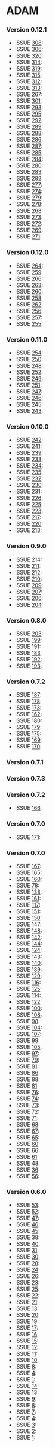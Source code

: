 # ADAM #

### Version 0.12.1 ###
* ISSUE [308](https://github.com/bigdatagenomics/adam/pull/308): 
* ISSUE [306](https://github.com/bigdatagenomics/adam/pull/306): 
* ISSUE [320](https://github.com/bigdatagenomics/adam/pull/320): 
* ISSUE [314](https://github.com/bigdatagenomics/adam/pull/314): 
* ISSUE [319](https://github.com/bigdatagenomics/adam/pull/319): 
* ISSUE [315](https://github.com/bigdatagenomics/adam/pull/315): 
* ISSUE [312](https://github.com/bigdatagenomics/adam/pull/312): 
* ISSUE [313](https://github.com/bigdatagenomics/adam/pull/313): 
* ISSUE [267](https://github.com/bigdatagenomics/adam/pull/267): 
* ISSUE [301](https://github.com/bigdatagenomics/adam/pull/301): 
* ISSUE [293](https://github.com/bigdatagenomics/adam/pull/293): 
* ISSUE [295](https://github.com/bigdatagenomics/adam/pull/295): 
* ISSUE [292](https://github.com/bigdatagenomics/adam/pull/292): 
* ISSUE [289](https://github.com/bigdatagenomics/adam/pull/289): 
* ISSUE [288](https://github.com/bigdatagenomics/adam/pull/288): 
* ISSUE [286](https://github.com/bigdatagenomics/adam/pull/286): 
* ISSUE [287](https://github.com/bigdatagenomics/adam/pull/287): 
* ISSUE [285](https://github.com/bigdatagenomics/adam/pull/285): 
* ISSUE [284](https://github.com/bigdatagenomics/adam/pull/284): 
* ISSUE [280](https://github.com/bigdatagenomics/adam/pull/280): 
* ISSUE [283](https://github.com/bigdatagenomics/adam/pull/283): 
* ISSUE [282](https://github.com/bigdatagenomics/adam/pull/282): 
* ISSUE [277](https://github.com/bigdatagenomics/adam/pull/277): 
* ISSUE [274](https://github.com/bigdatagenomics/adam/pull/274): 
* ISSUE [279](https://github.com/bigdatagenomics/adam/pull/279): 
* ISSUE [278](https://github.com/bigdatagenomics/adam/pull/278): 
* ISSUE [268](https://github.com/bigdatagenomics/adam/pull/268): 
* ISSUE [273](https://github.com/bigdatagenomics/adam/pull/273): 
* ISSUE [272](https://github.com/bigdatagenomics/adam/pull/272): 
* ISSUE [269](https://github.com/bigdatagenomics/adam/pull/269): 
* ISSUE [271](https://github.com/bigdatagenomics/adam/pull/271): 

### Version 0.12.0 ###
* ISSUE [264](https://github.com/bigdatagenomics/adam/pull/264): 
* ISSUE [259](https://github.com/bigdatagenomics/adam/pull/259): 
* ISSUE [266](https://github.com/bigdatagenomics/adam/pull/266): 
* ISSUE [263](https://github.com/bigdatagenomics/adam/pull/263): 
* ISSUE [260](https://github.com/bigdatagenomics/adam/pull/260): 
* ISSUE [258](https://github.com/bigdatagenomics/adam/pull/258): 
* ISSUE [262](https://github.com/bigdatagenomics/adam/pull/262): 
* ISSUE [256](https://github.com/bigdatagenomics/adam/pull/256): 
* ISSUE [257](https://github.com/bigdatagenomics/adam/pull/257): 
* ISSUE [255](https://github.com/bigdatagenomics/adam/pull/255): 

### Version 0.11.0 ###
* ISSUE [254](https://github.com/bigdatagenomics/adam/pull/254): 
* ISSUE [250](https://github.com/bigdatagenomics/adam/pull/250): 
* ISSUE [248](https://github.com/bigdatagenomics/adam/pull/248): 
* ISSUE [252](https://github.com/bigdatagenomics/adam/pull/252): 
* ISSUE [249](https://github.com/bigdatagenomics/adam/pull/249): 
* ISSUE [251](https://github.com/bigdatagenomics/adam/pull/251): 
* ISSUE [247](https://github.com/bigdatagenomics/adam/pull/247): 
* ISSUE [246](https://github.com/bigdatagenomics/adam/pull/246): 
* ISSUE [245](https://github.com/bigdatagenomics/adam/pull/245): 
* ISSUE [243](https://github.com/bigdatagenomics/adam/pull/243): 

### Version 0.10.0 ###
* ISSUE [242](https://github.com/bigdatagenomics/adam/pull/242): 
* ISSUE [241](https://github.com/bigdatagenomics/adam/pull/241): 
* ISSUE [239](https://github.com/bigdatagenomics/adam/pull/239): 
* ISSUE [233](https://github.com/bigdatagenomics/adam/pull/233): 
* ISSUE [234](https://github.com/bigdatagenomics/adam/pull/234): 
* ISSUE [235](https://github.com/bigdatagenomics/adam/pull/235): 
* ISSUE [232](https://github.com/bigdatagenomics/adam/pull/232): 
* ISSUE [230](https://github.com/bigdatagenomics/adam/pull/230): 
* ISSUE [231](https://github.com/bigdatagenomics/adam/pull/231): 
* ISSUE [226](https://github.com/bigdatagenomics/adam/pull/226): 
* ISSUE [225](https://github.com/bigdatagenomics/adam/pull/225): 
* ISSUE [223](https://github.com/bigdatagenomics/adam/pull/223): 
* ISSUE [217](https://github.com/bigdatagenomics/adam/pull/217): 
* ISSUE [220](https://github.com/bigdatagenomics/adam/pull/220): 
* ISSUE [213](https://github.com/bigdatagenomics/adam/pull/213): 

### Version 0.9.0 ###
* ISSUE [214](https://github.com/bigdatagenomics/adam/pull/214): 
* ISSUE [211](https://github.com/bigdatagenomics/adam/pull/211): 
* ISSUE [212](https://github.com/bigdatagenomics/adam/pull/212): 
* ISSUE [210](https://github.com/bigdatagenomics/adam/pull/210): 
* ISSUE [209](https://github.com/bigdatagenomics/adam/pull/209): 
* ISSUE [207](https://github.com/bigdatagenomics/adam/pull/207): 
* ISSUE [206](https://github.com/bigdatagenomics/adam/pull/206): 
* ISSUE [204](https://github.com/bigdatagenomics/adam/pull/204): 

### Version 0.8.0 ###
* ISSUE [203](https://github.com/bigdatagenomics/adam/pull/203): 
* ISSUE [199](https://github.com/bigdatagenomics/adam/pull/199): 
* ISSUE [191](https://github.com/bigdatagenomics/adam/pull/191): 
* ISSUE [183](https://github.com/bigdatagenomics/adam/pull/183): 
* ISSUE [192](https://github.com/bigdatagenomics/adam/pull/192): 
* ISSUE [193](https://github.com/bigdatagenomics/adam/pull/193): 

### Version 0.7.2 ###
* ISSUE [187](https://github.com/bigdatagenomics/adam/pull/187): 
* ISSUE [178](https://github.com/bigdatagenomics/adam/pull/178): 
* ISSUE [173](https://github.com/bigdatagenomics/adam/pull/173): 
* ISSUE [162](https://github.com/bigdatagenomics/adam/pull/162): 
* ISSUE [180](https://github.com/bigdatagenomics/adam/pull/180): 
* ISSUE [179](https://github.com/bigdatagenomics/adam/pull/179): 
* ISSUE [175](https://github.com/bigdatagenomics/adam/pull/175): 
* ISSUE [169](https://github.com/bigdatagenomics/adam/pull/169): 
* ISSUE [170](https://github.com/bigdatagenomics/adam/pull/170): 

### Version 0.7.1 ###

### Version 0.7.3 ###

### Version 0.7.2 ###
* ISSUE [166](https://github.com/bigdatagenomics/adam/pull/166): 

### Version 0.7.0 ###
* ISSUE [171](https://github.com/bigdatagenomics/adam/pull/171): 

### Version 0.7.0 ###
* ISSUE [167](https://github.com/bigdatagenomics/adam/pull/167): 
* ISSUE [165](https://github.com/bigdatagenomics/adam/pull/165): 
* ISSUE [160](https://github.com/bigdatagenomics/adam/pull/160): 
* ISSUE [78](https://github.com/bigdatagenomics/adam/pull/78): 
* ISSUE [138](https://github.com/bigdatagenomics/adam/pull/138): 
* ISSUE [161](https://github.com/bigdatagenomics/adam/pull/161): 
* ISSUE [117](https://github.com/bigdatagenomics/adam/pull/117): 
* ISSUE [151](https://github.com/bigdatagenomics/adam/pull/151): 
* ISSUE [150](https://github.com/bigdatagenomics/adam/pull/150): 
* ISSUE [147](https://github.com/bigdatagenomics/adam/pull/147): 
* ISSUE [148](https://github.com/bigdatagenomics/adam/pull/148): 
* ISSUE [142](https://github.com/bigdatagenomics/adam/pull/142): 
* ISSUE [144](https://github.com/bigdatagenomics/adam/pull/144): 
* ISSUE [124](https://github.com/bigdatagenomics/adam/pull/124): 
* ISSUE [143](https://github.com/bigdatagenomics/adam/pull/143): 
* ISSUE [140](https://github.com/bigdatagenomics/adam/pull/140): 
* ISSUE [139](https://github.com/bigdatagenomics/adam/pull/139): 
* ISSUE [129](https://github.com/bigdatagenomics/adam/pull/129): 
* ISSUE [116](https://github.com/bigdatagenomics/adam/pull/116): 
* ISSUE [125](https://github.com/bigdatagenomics/adam/pull/125): 
* ISSUE [114](https://github.com/bigdatagenomics/adam/pull/114): 
* ISSUE [122](https://github.com/bigdatagenomics/adam/pull/122): 
* ISSUE [100](https://github.com/bigdatagenomics/adam/pull/100): 
* ISSUE [108](https://github.com/bigdatagenomics/adam/pull/108): 
* ISSUE [98](https://github.com/bigdatagenomics/adam/pull/98): 
* ISSUE [104](https://github.com/bigdatagenomics/adam/pull/104): 
* ISSUE [107](https://github.com/bigdatagenomics/adam/pull/107): 
* ISSUE [99](https://github.com/bigdatagenomics/adam/pull/99): 
* ISSUE [105](https://github.com/bigdatagenomics/adam/pull/105): 
* ISSUE [97](https://github.com/bigdatagenomics/adam/pull/97): 
* ISSUE [79](https://github.com/bigdatagenomics/adam/pull/79): 
* ISSUE [91](https://github.com/bigdatagenomics/adam/pull/91): 
* ISSUE [86](https://github.com/bigdatagenomics/adam/pull/86): 
* ISSUE [88](https://github.com/bigdatagenomics/adam/pull/88): 
* ISSUE [81](https://github.com/bigdatagenomics/adam/pull/81): 
* ISSUE [76](https://github.com/bigdatagenomics/adam/pull/76): 
* ISSUE [74](https://github.com/bigdatagenomics/adam/pull/74): 
* ISSUE [73](https://github.com/bigdatagenomics/adam/pull/73): 
* ISSUE [72](https://github.com/bigdatagenomics/adam/pull/72): 
* ISSUE [71](https://github.com/bigdatagenomics/adam/pull/71): 
* ISSUE [68](https://github.com/bigdatagenomics/adam/pull/68): 
* ISSUE [67](https://github.com/bigdatagenomics/adam/pull/67): 
* ISSUE [65](https://github.com/bigdatagenomics/adam/pull/65): 
* ISSUE [60](https://github.com/bigdatagenomics/adam/pull/60): 
* ISSUE [66](https://github.com/bigdatagenomics/adam/pull/66): 
* ISSUE [61](https://github.com/bigdatagenomics/adam/pull/61): 
* ISSUE [48](https://github.com/bigdatagenomics/adam/pull/48): 
* ISSUE [36](https://github.com/bigdatagenomics/adam/pull/36): 
* ISSUE [56](https://github.com/bigdatagenomics/adam/pull/56): 

### Version 0.6.0 ###
* ISSUE [53](https://github.com/bigdatagenomics/adam/pull/53): 
* ISSUE [52](https://github.com/bigdatagenomics/adam/pull/52): 
* ISSUE [47](https://github.com/bigdatagenomics/adam/pull/47): 
* ISSUE [46](https://github.com/bigdatagenomics/adam/pull/46): 
* ISSUE [45](https://github.com/bigdatagenomics/adam/pull/45): 
* ISSUE [38](https://github.com/bigdatagenomics/adam/pull/38): 
* ISSUE [40](https://github.com/bigdatagenomics/adam/pull/40): 
* ISSUE [31](https://github.com/bigdatagenomics/adam/pull/31): 
* ISSUE [30](https://github.com/bigdatagenomics/adam/pull/30): 
* ISSUE [28](https://github.com/bigdatagenomics/adam/pull/28): 
* ISSUE [24](https://github.com/bigdatagenomics/adam/pull/24): 
* ISSUE [26](https://github.com/bigdatagenomics/adam/pull/26): 
* ISSUE [23](https://github.com/bigdatagenomics/adam/pull/23): 
* ISSUE [25](https://github.com/bigdatagenomics/adam/pull/25): 
* ISSUE [22](https://github.com/bigdatagenomics/adam/pull/22): 
* ISSUE [21](https://github.com/bigdatagenomics/adam/pull/21): 
* ISSUE [13](https://github.com/bigdatagenomics/adam/pull/13): 
* ISSUE [20](https://github.com/bigdatagenomics/adam/pull/20): 
* ISSUE [19](https://github.com/bigdatagenomics/adam/pull/19): 
* ISSUE [17](https://github.com/bigdatagenomics/adam/pull/17): 
* ISSUE [16](https://github.com/bigdatagenomics/adam/pull/16): 
* ISSUE [15](https://github.com/bigdatagenomics/adam/pull/15): 
* ISSUE [12](https://github.com/bigdatagenomics/adam/pull/12): 
* ISSUE [11](https://github.com/bigdatagenomics/adam/pull/11): 
* ISSUE [10](https://github.com/bigdatagenomics/adam/pull/10): 
* ISSUE [8](https://github.com/bigdatagenomics/adam/pull/8): 
* ISSUE [4](https://github.com/bigdatagenomics/adam/pull/4): 
* ISSUE [1](https://github.com/bigdatagenomics/adam/pull/1): 
* ISSUE [14](https://github.com/bigdatagenomics/adam/pull/14): 
* ISSUE [13](https://github.com/bigdatagenomics/adam/pull/13): 
* ISSUE [9](https://github.com/bigdatagenomics/adam/pull/9): 
* ISSUE [8](https://github.com/bigdatagenomics/adam/pull/8): 
* ISSUE [7](https://github.com/bigdatagenomics/adam/pull/7): 
* ISSUE [4](https://github.com/bigdatagenomics/adam/pull/4): 
* ISSUE [3](https://github.com/bigdatagenomics/adam/pull/3): 
* ISSUE [2](https://github.com/bigdatagenomics/adam/pull/2): 
* ISSUE [1](https://github.com/bigdatagenomics/adam/pull/1): 
